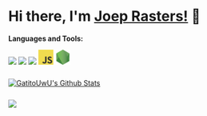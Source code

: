 # Hi there, I'm [Joep Rasters!](https://github.com/GamerJoep) 👋

**Languages and Tools:**  

<code><img height="30" src="https://image.flaticon.com/icons/png/512/226/226777.png"></code>
<code><img height="30" src="https://user-images.githubusercontent.com/674621/71187801-14e60a80-2280-11ea-94c9-e56576f76baf.png"></code>
<code><img height="30" src="https://upload.wikimedia.org/wikipedia/commons/thumb/9/9c/IntelliJ_IDEA_Icon.svg/1200px-IntelliJ_IDEA_Icon.svg.png"></code>
<code><img height="30" src="https://raw.githubusercontent.com/github/explore/80688e429a7d4ef2fca1e82350fe8e3517d3494d/topics/javascript/javascript.png"></code>
<code><img height="30" src="https://raw.githubusercontent.com/github/explore/80688e429a7d4ef2fca1e82350fe8e3517d3494d/topics/nodejs/nodejs.png"></code>    



### 
<a href="https://github.com/GamerJoep">
  <img align="center" src="https://github-readme-stats.anuraghazra1.vercel.app/api?username=GamerJoep&include_all_commits=true&show_icons=true&theme=nord&count_private=true" alt="GatitoUwU's Github Stats" />
  
</a>

###

<a href="https://github.com/GamerJoep">
  <img align="center" src="https://github-readme-stats.anuraghazra1.vercel.app/api/top-langs/?username=GamerJoep&layout=compact&theme=nord" />
</a>




